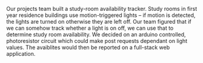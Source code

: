 Our projects team built a study-room availability tracker. Study rooms in first year residence buildings use motion-triggered lights – if motion is detected, the lights are turned on otherwise they are left off. Our team figured that if we can somehow track whether a light is on off, we can use that to determine study room availability.  We decided on an arduino controlled, photoresistor circuit which could make post requests dependant on light values. The avaiblites would then be reported on a full-stack web application. 

